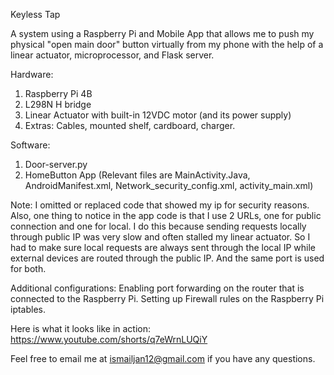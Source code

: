 Keyless Tap

A system using a Raspberry Pi and Mobile App that allows me to push my physical "open main door" button virtually from my phone with the help of a linear actuator, microprocessor, and Flask server.

Hardware:
1. Raspberry Pi 4B
2. L298N H bridge
3. Linear Actuator with built-in 12VDC motor (and its power supply)
4. Extras: Cables, mounted shelf, cardboard, charger.

Software:
1. Door-server.py
2. HomeButton App (Relevant files are MainActivity.Java, AndroidManifest.xml, Network_security_config.xml, activity_main.xml)

Note: I omitted or replaced code that showed my ip for security reasons.
Also, one thing to notice in the app code is that I use 2 URLs, one for public connection and one for local. I do this because sending requests locally through public IP was very slow and often stalled my linear actuator. So I had to make sure local requests are always sent through the local IP while external devices are routed through the public IP. And the same port is used for both.

Additional configurations:
Enabling port forwarding on the router that is connected to the Raspberry Pi.
Setting up Firewall rules on the Raspberry Pi iptables.

Here is what it looks like in action:
https://www.youtube.com/shorts/q7eWrnLUQiY

Feel free to email me at ismailjan12@gmail.com if you have any questions.
